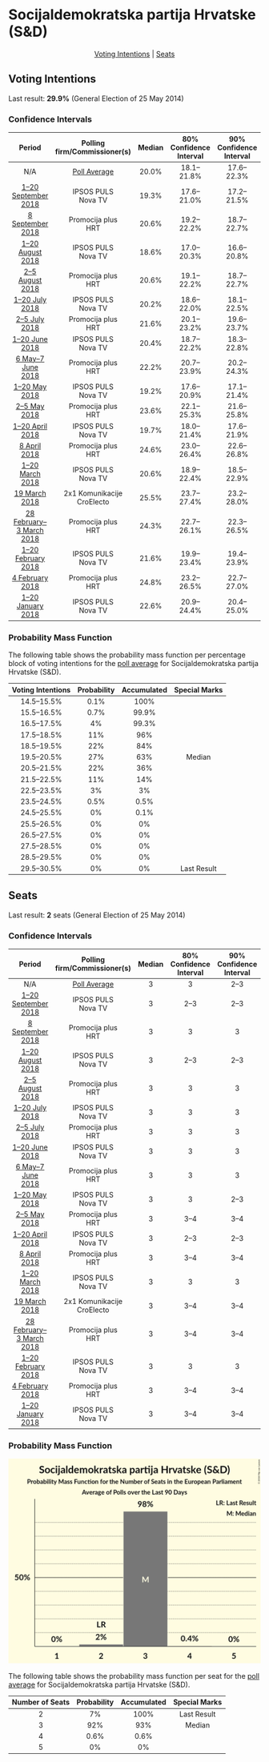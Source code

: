 # Socijaldemokratska partija Hrvatske (S&D)

<p align="center"><a href="#voting-intentions">Voting Intentions</a> | <a href="#seats">Seats</a></p>

## Voting Intentions

Last result: **29.9%** (General Election of 25 May 2014)

### Confidence Intervals

| Period     | Polling firm/Commissioner(s) | Median | 80% Confidence Interval | 90% Confidence Interval | 95% Confidence Interval | 99% Confidence Interval |
|:----------:|:----------------:|:-----------:|:-----------------------:|:-----------------------:|:-----------------------:|:-----------------------:|
| N/A | [Poll Average](average.html) | 20.0% | 18.1–21.8% | 17.6–22.3% | 17.2–22.8% | 16.4–23.6% |
| [1–20 September 2018](2018-09-20-IPSOSPULS.html) | IPSOS PULS <br> Nova TV | 19.3% | 17.6–21.0% | 17.2–21.5% | 16.8–22.0% | 16.1–22.8% |
| [8 September 2018](2018-09-08-Promocijaplus.html) | Promocija plus <br> HRT | 20.6% | 19.2–22.2% | 18.7–22.7% | 18.4–23.1% | 17.7–23.9% |
| [1–20 August 2018](2018-08-20-IPSOSPULS.html) | IPSOS PULS <br> Nova TV | 18.6% | 17.0–20.3% | 16.6–20.8% | 16.2–21.3% | 15.4–22.1% |
| [2–5 August 2018](2018-08-05-Promocijaplus.html) | Promocija plus <br> HRT | 20.6% | 19.1–22.2% | 18.7–22.7% | 18.4–23.1% | 17.7–23.9% |
| [1–20 July 2018](2018-07-20-IPSOSPULS.html) | IPSOS PULS <br> Nova TV | 20.2% | 18.6–22.0% | 18.1–22.5% | 17.7–23.0% | 16.9–23.9% |
| [2–5 July 2018](2018-07-05-Promocijaplus.html) | Promocija plus <br> HRT | 21.6% | 20.1–23.2% | 19.6–23.7% | 19.3–24.1% | 18.6–24.9% |
| [1–20 June 2018](2018-06-20-IPSOSPULS.html) | IPSOS PULS <br> Nova TV | 20.4% | 18.7–22.2% | 18.3–22.8% | 17.9–23.2% | 17.1–24.1% |
| [6 May–7 June 2018](2018-06-07-Promocijaplus.html) | Promocija plus <br> HRT | 22.2% | 20.7–23.9% | 20.2–24.3% | 19.9–24.7% | 19.1–25.5% |
| [1–20 May 2018](2018-05-20-IPSOSPULS.html) | IPSOS PULS <br> Nova TV | 19.2% | 17.6–20.9% | 17.1–21.4% | 16.7–21.9% | 16.0–22.8% |
| [2–5 May 2018](2018-05-05-Promocijaplus.html) | Promocija plus <br> HRT | 23.6% | 22.1–25.3% | 21.6–25.8% | 21.2–26.2% | 20.5–27.0% |
| [1–20 April 2018](2018-04-20-IPSOSPULS.html) | IPSOS PULS <br> Nova TV | 19.7% | 18.0–21.4% | 17.6–21.9% | 17.2–22.4% | 16.5–23.3% |
| [8 April 2018](2018-04-08-Promocijaplus.html) | Promocija plus <br> HRT | 24.6% | 23.0–26.4% | 22.6–26.8% | 22.2–27.3% | 21.4–28.1% |
| [1–20 March 2018](2018-03-20-IPSOSPULS.html) | IPSOS PULS <br> Nova TV | 20.6% | 18.9–22.4% | 18.5–22.9% | 18.1–23.3% | 17.3–24.2% |
| [19 March 2018](2018-03-19-2x1Komunikacije.html) | 2x1 Komunikacije <br> CroElecto | 25.5% | 23.7–27.4% | 23.2–28.0% | 22.8–28.5% | 21.9–29.4% |
| [28 February–3 March 2018](2018-03-03-Promocijaplus.html) | Promocija plus <br> HRT | 24.3% | 22.7–26.1% | 22.3–26.5% | 21.9–27.0% | 21.2–27.8% |
| [1–20 February 2018](2018-02-20-IPSOSPULS.html) | IPSOS PULS <br> Nova TV | 21.6% | 19.9–23.4% | 19.4–23.9% | 19.0–24.4% | 18.2–25.3% |
| [4 February 2018](2018-02-04-Promocijaplus.html) | Promocija plus <br> HRT | 24.8% | 23.2–26.5% | 22.7–27.0% | 22.3–27.4% | 21.6–28.3% |
| [1–20 January 2018](2018-01-20-IPSOSPULS.html) | IPSOS PULS <br> Nova TV | 22.6% | 20.9–24.4% | 20.4–25.0% | 20.0–25.4% | 19.1–26.3% |

### Probability Mass Function

The following table shows the probability mass function per percentage block of voting intentions for the [poll average](average.html) for Socijaldemokratska partija Hrvatske (S&D).

| Voting Intentions | Probability | Accumulated | Special Marks |
|:-----------------:|:-----------:|:-----------:|:-------------:|
| 14.5–15.5% | 0.1% | 100% |  |
| 15.5–16.5% | 0.7% | 99.9% |  |
| 16.5–17.5% | 4% | 99.3% |  |
| 17.5–18.5% | 11% | 96% |  |
| 18.5–19.5% | 22% | 84% |  |
| 19.5–20.5% | 27% | 63% | Median |
| 20.5–21.5% | 22% | 36% |  |
| 21.5–22.5% | 11% | 14% |  |
| 22.5–23.5% | 3% | 3% |  |
| 23.5–24.5% | 0.5% | 0.5% |  |
| 24.5–25.5% | 0% | 0.1% |  |
| 25.5–26.5% | 0% | 0% |  |
| 26.5–27.5% | 0% | 0% |  |
| 27.5–28.5% | 0% | 0% |  |
| 28.5–29.5% | 0% | 0% |  |
| 29.5–30.5% | 0% | 0% | Last Result |


## Seats

Last result: **2** seats (General Election of 25 May 2014)

### Confidence Intervals

| Period     | Polling firm/Commissioner(s) | Median | 80% Confidence Interval | 90% Confidence Interval | 95% Confidence Interval | 99% Confidence Interval |
|:----------:|:----------------:|:------:|:-----------------------:|:-----------------------:|:-----------------------:|:-----------------------:|
| N/A | [Poll Average](average.html) | 3 | 3 | 2–3 | 2–3 | 2–4 |
| [1–20 September 2018](2018-09-20-IPSOSPULS.html) | IPSOS PULS <br> Nova TV | 3 | 2–3 | 2–3 | 2–3 | 2–3 |
| [8 September 2018](2018-09-08-Promocijaplus.html) | Promocija plus <br> HRT | 3 | 3 | 3 | 2–3 | 2–4 |
| [1–20 August 2018](2018-08-20-IPSOSPULS.html) | IPSOS PULS <br> Nova TV | 3 | 2–3 | 2–3 | 2–3 | 2–3 |
| [2–5 August 2018](2018-08-05-Promocijaplus.html) | Promocija plus <br> HRT | 3 | 3 | 3 | 2–3 | 2–4 |
| [1–20 July 2018](2018-07-20-IPSOSPULS.html) | IPSOS PULS <br> Nova TV | 3 | 3 | 3 | 2–3 | 2–4 |
| [2–5 July 2018](2018-07-05-Promocijaplus.html) | Promocija plus <br> HRT | 3 | 3 | 3 | 3 | 2–4 |
| [1–20 June 2018](2018-06-20-IPSOSPULS.html) | IPSOS PULS <br> Nova TV | 3 | 3 | 3 | 3 | 2–4 |
| [6 May–7 June 2018](2018-06-07-Promocijaplus.html) | Promocija plus <br> HRT | 3 | 3 | 3 | 3–4 | 3–4 |
| [1–20 May 2018](2018-05-20-IPSOSPULS.html) | IPSOS PULS <br> Nova TV | 3 | 3 | 2–3 | 2–3 | 2–3 |
| [2–5 May 2018](2018-05-05-Promocijaplus.html) | Promocija plus <br> HRT | 3 | 3–4 | 3–4 | 3–4 | 3–4 |
| [1–20 April 2018](2018-04-20-IPSOSPULS.html) | IPSOS PULS <br> Nova TV | 3 | 2–3 | 2–3 | 2–3 | 2–3 |
| [8 April 2018](2018-04-08-Promocijaplus.html) | Promocija plus <br> HRT | 3 | 3–4 | 3–4 | 3–4 | 3–4 |
| [1–20 March 2018](2018-03-20-IPSOSPULS.html) | IPSOS PULS <br> Nova TV | 3 | 3 | 3 | 3 | 2–4 |
| [19 March 2018](2018-03-19-2x1Komunikacije.html) | 2x1 Komunikacije <br> CroElecto | 3 | 3–4 | 3–4 | 3–4 | 3–4 |
| [28 February–3 March 2018](2018-03-03-Promocijaplus.html) | Promocija plus <br> HRT | 3 | 3–4 | 3–4 | 3–4 | 3–4 |
| [1–20 February 2018](2018-02-20-IPSOSPULS.html) | IPSOS PULS <br> Nova TV | 3 | 3 | 3 | 3–4 | 2–4 |
| [4 February 2018](2018-02-04-Promocijaplus.html) | Promocija plus <br> HRT | 3 | 3–4 | 3–4 | 3–4 | 3–4 |
| [1–20 January 2018](2018-01-20-IPSOSPULS.html) | IPSOS PULS <br> Nova TV | 3 | 3–4 | 3–4 | 3–4 | 3–4 |

### Probability Mass Function

![Graph with seats probability mass function not yet produced](average-seats-pmf-socijaldemokratskapartijahrvatskesd.png "Seats Probability Mass Function")

The following table shows the probability mass function per seat for the [poll average](average.html) for Socijaldemokratska partija Hrvatske (S&D).

| Number of Seats | Probability | Accumulated | Special Marks |
|:---------------:|:-----------:|:-----------:|:-------------:|
| 2 | 7% | 100% | Last Result |
| 3 | 92% | 93% | Median |
| 4 | 0.6% | 0.6% |  |
| 5 | 0% | 0% |  |


